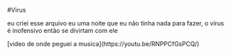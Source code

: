 #Virus
<p>eu criei esse arquivo eu uma noite que eu não tinha nada para fazer, o vírus é inofensivo então se divirtam com ele</p>
[video de onde peguei a musica](https://youtu.be/RNPPCfGsPCQ/)
